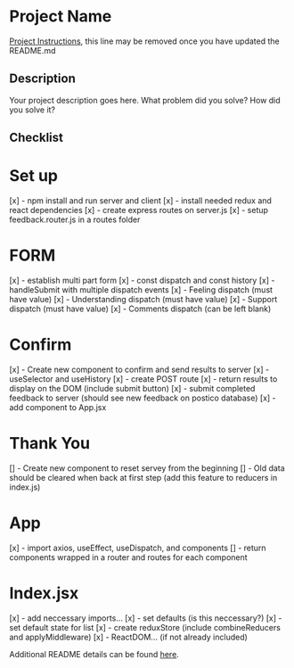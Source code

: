 # Project Name

[Project Instructions](./INSTRUCTIONS.md), this line may be removed once you have updated the README.md

## Description

Your project description goes here. What problem did you solve? How did you solve it?

## Checklist

# Set up 
[x] - npm install and run server and client
[x] - install needed redux and react dependencies
[x] - create express routes on server.js
[x] - setup feedback.router.js in a routes folder


# FORM
[x] - establish multi part form
    [x] - const dispatch and const history
    [x] - handleSubmit with multiple dispatch events
        [x] - Feeling dispatch (must have value)
        [x] - Understanding dispatch (must have value)
        [x] - Support dispatch (must have value)
        [x] - Comments dispatch (can be left blank)
# Confirm
[x] - Create new component to confirm and send results to server
    [x] - useSelector and useHistory
    [x] - create POST route
    [x] - return results to display on the DOM (include submit button)
    [x] - submit completed feedback to server (should see new feedback on postico database)
    [x] - add component to App.jsx

# Thank You
[] - Create new component to reset servey from the beginning
    [] - Old data should be cleared when back at first step (add this feature to reducers in index.js) 

# App
[x] - import axios, useEffect, useDispatch, and components
[] - return components wrapped in a router and routes for each component

# Index.jsx
[x] - add neccessary imports...
[x] - set defaults (is this neccessary?)
[x] - set default state for list
[x] - create reduxStore (include combineReducers and applyMiddleware)
[x] - ReactDOM... (if not already included)



Additional README details can be found [here](https://github.com/PrimeAcademy/readme-template/blob/master/README.md).
